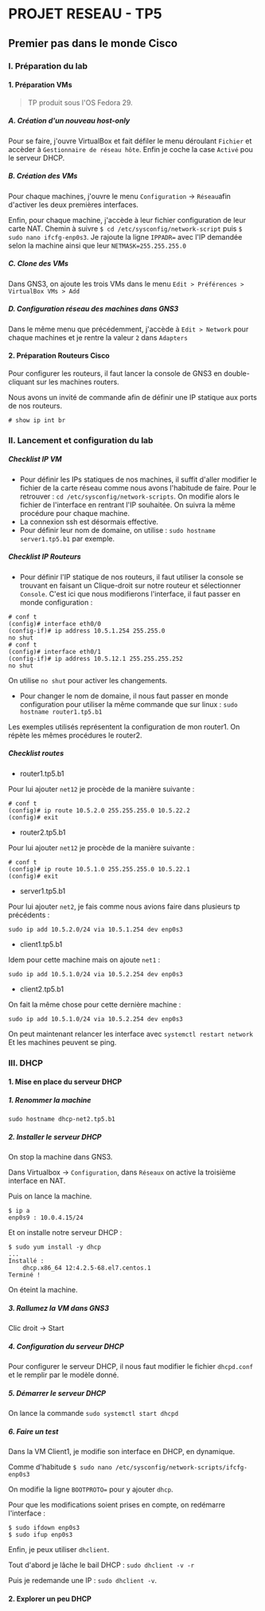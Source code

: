 # PROJET RESEAU - TP5
## Premier pas dans le monde Cisco

### I. Préparation du lab

#### 1. Préparation VMs

>TP produit sous l'OS Fedora 29.

##### A. Création d'un nouveau host-only
Pour se faire, j'ouvre VirtualBox et fait défiler le menu déroulant `Fichier` et accèder à `Gestionnaire de réseau hôte`. Enfin je coche la case `Activé` pou le serveur DHCP.

##### B. Création des VMs
Pour chaque machines, j'ouvre le menu `Configuration` -> `Réseau`afin d'activer les deux premières interfaces.

Enfin, pour chaque machine, j'accède à leur fichier configuration de leur carte NAT. Chemin à suivre `$ cd /etc/sysconfig/network-script` puis `$ sudo nano ifcfg-enp0s3`. Je rajoute la ligne `IPPADR=` avec l'IP demandée selon la machine ainsi que leur `NETMASK=255.255.255.0`

##### C. Clone des VMs
Dans GNS3, on ajoute les trois VMs dans le menu `Edit > Préférences > VirtualBox VMs > Add`

##### D. Configuration réseau des machines dans GNS3
Dans le même menu que précédemment, j'accède à `Edit > Network` pour chaque machines et je rentre la valeur `2` dans `Adapters`

#### 2. Préparation Routeurs Cisco
Pour configurer les routeurs, il faut lancer la console de GNS3 en double-cliquant sur les machines routers.

Nous avons un invité de commande afin de définir une IP statique aux ports de nos routeurs.
```
# show ip int br
```

### II. Lancement et configuration du lab

##### Checklist IP VM
+ Pour définir les IPs statiques de nos machines, il suffit d'aller modifier le fichier de la carte réseau comme nous avons l'habitude de faire. Pour le retrouver : `cd /etc/sysconfig/network-scripts`. On modifie alors le fichier de l'interface en rentrant l'IP souhaitée. 
On suivra la même procédure pour chaque machine.
+ La connexion ssh est désormais effective.
+ Pour définir leur nom de domaine, on utilise : `sudo hostname server1.tp5.b1` par exemple.

##### Checklist IP Routeurs
+ Pour définir l'IP statique de nos routeurs, il faut utiliser la console se trouvant en faisant un Clique-droit sur notre routeur et sélectionner `Console`. C'est ici que nous modifierons l'interface, il faut passer en monde configuration :
```
# conf t
(config)# interface eth0/0
(config-if)# ip address 10.5.1.254 255.255.0
no shut
# conf t
(config)# interface eth0/1
(config-if)# ip address 10.5.12.1 255.255.255.252
no shut
```
On utilise `no shut` pour activer les changements.
+ Pour changer le nom de domaine, il nous faut passer en monde configuration pour utiliser la même commande que sur linux : 
`sudo hostname router1.tp5.b1`

Les exemples utilisés représentent la configuration de mon router1.
On répète les mêmes procédures le router2.

##### Checklist routes
+ router1.tp5.b1

Pour lui ajouter `net12` je procède de la manière suivante : 
```
# conf t
(config)# ip route 10.5.2.0 255.255.255.0 10.5.22.2
(config)# exit
```
+ router2.tp5.b1

Pour lui ajouter `net12` je procède de la manière suivante : 
```
# conf t
(config)# ip route 10.5.1.0 255.255.255.0 10.5.22.1
(config)# exit
```
+ server1.tp5.b1

Pour lui ajouter `net2`, je fais comme nous avions faire dans plusieurs tp précédents :
```
sudo ip add 10.5.2.0/24 via 10.5.1.254 dev enp0s3
```
+ client1.tp5.b1

Idem pour cette machine mais on ajoute `net1` :
```
sudo ip add 10.5.1.0/24 via 10.5.2.254 dev enp0s3
```
+ client2.tp5.b1

On fait la même chose pour cette dernière machine :
```
sudo ip add 10.5.1.0/24 via 10.5.2.254 dev enp0s3
```
On peut maintenant relancer les interface avec `systemctl restart network`
Et les machines peuvent se ping.
### III. DHCP

#### 1. Mise en place du serveur DHCP

##### 1. Renommer la machine
`sudo hostname dhcp-net2.tp5.b1`

##### 2. Installer le serveur DHCP
On stop la machine dans GNS3.

Dans Virtualbox -> `Configuration`, dans `Réseaux` on active la troisième interface en NAT.

Puis on lance la machine.
```
$ ip a
enp0s9 : 10.0.4.15/24
```
Et on installe notre serveur DHCP : 
```
$ sudo yum install -y dhcp
...
Installé :
	dhcp.x86_64 12:4.2.5-68.el7.centos.1
Terminé !
```
On éteint la machine.

##### 3. Rallumez la VM dans GNS3
Clic droit -> Start

##### 4. Configuration du serveur DHCP
Pour configurer le serveur DHCP, il nous faut modifier le fichier `dhcpd.conf` et le remplir par le modèle donné.

##### 5. Démarrer le serveur DHCP
On lance la commande `sudo systemctl start dhcpd`

##### 6. Faire un test
Dans la VM Client1, je modifie son interface en DHCP, en dynamique.

Comme d'habitude `$ sudo nano /etc/sysconfig/network-scripts/ifcfg-enp0s3`

On modifie la ligne `BOOTPROTO=` pour y ajouter `dhcp`.

Pour que les modifications soient prises en compte, on redémarre l'interface :

```
$ sudo ifdown enp0s3
$ sudo ifup enp0s3  
```
Enfin, je peux utiliser `dhclient`.

Tout d'abord je lâche le bail DHCP : `sudo dhclient -v -r`

Puis je redemande une IP : `sudo dhclient -v`.

#### 2. Explorer un peu DHCP
